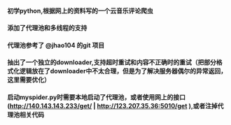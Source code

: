 #### 初学python,根据网上的资料写的一个云音乐评论爬虫

#### 添加了代理池和多线程的支持

#### 代理池参考了 @jhao104 的git 项目

#### 抽出了一个独立的downloader,支持超时重试和内容不正确时的重试（把部分格式化逻辑放在了downloader中不太合理，但是为了解决服务器偶尔的异常返回，这里需要优化）

#### 启动myspider.py时需要本地启动了代理池，或者使用网上的接口(http://140.143.143.233/get/ | http://123.207.35.36:5010/get ),或者注掉代理池相关代码
